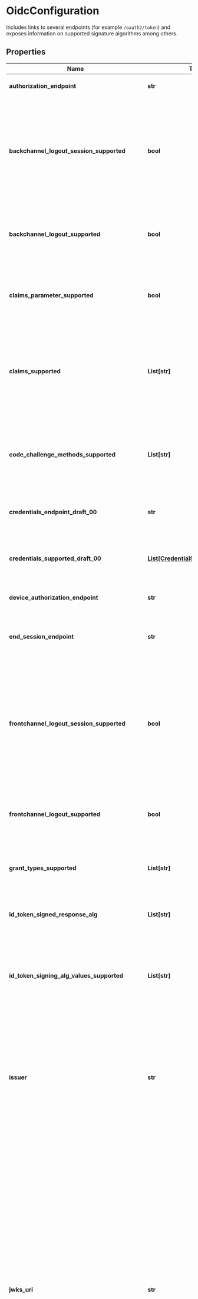 # OidcConfiguration

Includes links to several endpoints (for example `/oauth2/token`) and exposes information on supported signature algorithms among others.

## Properties

Name | Type | Description | Notes
------------ | ------------- | ------------- | -------------
**authorization_endpoint** | **str** | OAuth 2.0 Authorization Endpoint URL | 
**backchannel_logout_session_supported** | **bool** | OpenID Connect Back-Channel Logout Session Required  Boolean value specifying whether the OP can pass a sid (session ID) Claim in the Logout Token to identify the RP session with the OP. If supported, the sid Claim is also included in ID Tokens issued by the OP | [optional] 
**backchannel_logout_supported** | **bool** | OpenID Connect Back-Channel Logout Supported  Boolean value specifying whether the OP supports back-channel logout, with true indicating support. | [optional] 
**claims_parameter_supported** | **bool** | OpenID Connect Claims Parameter Parameter Supported  Boolean value specifying whether the OP supports use of the claims parameter, with true indicating support. | [optional] 
**claims_supported** | **List[str]** | OpenID Connect Supported Claims  JSON array containing a list of the Claim Names of the Claims that the OpenID Provider MAY be able to supply values for. Note that for privacy or other reasons, this might not be an exhaustive list. | [optional] 
**code_challenge_methods_supported** | **List[str]** | OAuth 2.0 PKCE Supported Code Challenge Methods  JSON array containing a list of Proof Key for Code Exchange (PKCE) [RFC7636] code challenge methods supported by this authorization server. | [optional] 
**credentials_endpoint_draft_00** | **str** | OpenID Connect Verifiable Credentials Endpoint  Contains the URL of the Verifiable Credentials Endpoint. | [optional] 
**credentials_supported_draft_00** | [**List[CredentialSupportedDraft00]**](CredentialSupportedDraft00.md) | OpenID Connect Verifiable Credentials Supported  JSON array containing a list of the Verifiable Credentials supported by this authorization server. | [optional] 
**device_authorization_endpoint** | **str** | OAuth 2.0 Device Authorization Endpoint URL | 
**end_session_endpoint** | **str** | OpenID Connect End-Session Endpoint  URL at the OP to which an RP can perform a redirect to request that the End-User be logged out at the OP. | [optional] 
**frontchannel_logout_session_supported** | **bool** | OpenID Connect Front-Channel Logout Session Required  Boolean value specifying whether the OP can pass iss (issuer) and sid (session ID) query parameters to identify the RP session with the OP when the frontchannel_logout_uri is used. If supported, the sid Claim is also included in ID Tokens issued by the OP. | [optional] 
**frontchannel_logout_supported** | **bool** | OpenID Connect Front-Channel Logout Supported  Boolean value specifying whether the OP supports HTTP-based logout, with true indicating support. | [optional] 
**grant_types_supported** | **List[str]** | OAuth 2.0 Supported Grant Types  JSON array containing a list of the OAuth 2.0 Grant Type values that this OP supports. | [optional] 
**id_token_signed_response_alg** | **List[str]** | OpenID Connect Default ID Token Signing Algorithms  Algorithm used to sign OpenID Connect ID Tokens. | 
**id_token_signing_alg_values_supported** | **List[str]** | OpenID Connect Supported ID Token Signing Algorithms  JSON array containing a list of the JWS signing algorithms (alg values) supported by the OP for the ID Token to encode the Claims in a JWT. | 
**issuer** | **str** | OpenID Connect Issuer URL  An URL using the https scheme with no query or fragment component that the OP asserts as its IssuerURL Identifier. If IssuerURL discovery is supported , this value MUST be identical to the issuer value returned by WebFinger. This also MUST be identical to the iss Claim value in ID Tokens issued from this IssuerURL. | 
**jwks_uri** | **str** | OpenID Connect Well-Known JSON Web Keys URL  URL of the OP&#39;s JSON Web Key Set [JWK] document. This contains the signing key(s) the RP uses to validate signatures from the OP. The JWK Set MAY also contain the Server&#39;s encryption key(s), which are used by RPs to encrypt requests to the Server. When both signing and encryption keys are made available, a use (Key Use) parameter value is REQUIRED for all keys in the referenced JWK Set to indicate each key&#39;s intended usage. Although some algorithms allow the same key to be used for both signatures and encryption, doing so is NOT RECOMMENDED, as it is less secure. The JWK x5c parameter MAY be used to provide X.509 representations of keys provided. When used, the bare key values MUST still be present and MUST match those in the certificate. | 
**registration_endpoint** | **str** | OpenID Connect Dynamic Client Registration Endpoint URL | [optional] 
**request_object_signing_alg_values_supported** | **List[str]** | OpenID Connect Supported Request Object Signing Algorithms  JSON array containing a list of the JWS signing algorithms (alg values) supported by the OP for Request Objects, which are described in Section 6.1 of OpenID Connect Core 1.0 [OpenID.Core]. These algorithms are used both when the Request Object is passed by value (using the request parameter) and when it is passed by reference (using the request_uri parameter). | [optional] 
**request_parameter_supported** | **bool** | OpenID Connect Request Parameter Supported  Boolean value specifying whether the OP supports use of the request parameter, with true indicating support. | [optional] 
**request_uri_parameter_supported** | **bool** | OpenID Connect Request URI Parameter Supported  Boolean value specifying whether the OP supports use of the request_uri parameter, with true indicating support. | [optional] 
**require_request_uri_registration** | **bool** | OpenID Connect Requires Request URI Registration  Boolean value specifying whether the OP requires any request_uri values used to be pre-registered using the request_uris registration parameter. | [optional] 
**response_modes_supported** | **List[str]** | OAuth 2.0 Supported Response Modes  JSON array containing a list of the OAuth 2.0 response_mode values that this OP supports. | [optional] 
**response_types_supported** | **List[str]** | OAuth 2.0 Supported Response Types  JSON array containing a list of the OAuth 2.0 response_type values that this OP supports. Dynamic OpenID Providers MUST support the code, id_token, and the token id_token Response Type values. | 
**revocation_endpoint** | **str** | OAuth 2.0 Token Revocation URL  URL of the authorization server&#39;s OAuth 2.0 revocation endpoint. | [optional] 
**scopes_supported** | **List[str]** | OAuth 2.0 Supported Scope Values  JSON array containing a list of the OAuth 2.0 [RFC6749] scope values that this server supports. The server MUST support the openid scope value. Servers MAY choose not to advertise some supported scope values even when this parameter is used | [optional] 
**subject_types_supported** | **List[str]** | OpenID Connect Supported Subject Types  JSON array containing a list of the Subject Identifier types that this OP supports. Valid types include pairwise and public. | 
**token_endpoint** | **str** | OAuth 2.0 Token Endpoint URL | 
**token_endpoint_auth_methods_supported** | **List[str]** | OAuth 2.0 Supported Client Authentication Methods  JSON array containing a list of Client Authentication methods supported by this Token Endpoint. The options are client_secret_post, client_secret_basic, client_secret_jwt, and private_key_jwt, as described in Section 9 of OpenID Connect Core 1.0 | [optional] 
**userinfo_endpoint** | **str** | OpenID Connect Userinfo URL  URL of the OP&#39;s UserInfo Endpoint. | [optional] 
**userinfo_signed_response_alg** | **List[str]** | OpenID Connect User Userinfo Signing Algorithm  Algorithm used to sign OpenID Connect Userinfo Responses. | 
**userinfo_signing_alg_values_supported** | **List[str]** | OpenID Connect Supported Userinfo Signing Algorithm  JSON array containing a list of the JWS [JWS] signing algorithms (alg values) [JWA] supported by the UserInfo Endpoint to encode the Claims in a JWT [JWT]. | [optional] 

## Example

```python
from ory_client.models.oidc_configuration import OidcConfiguration

# TODO update the JSON string below
json = "{}"
# create an instance of OidcConfiguration from a JSON string
oidc_configuration_instance = OidcConfiguration.from_json(json)
# print the JSON string representation of the object
print(OidcConfiguration.to_json())

# convert the object into a dict
oidc_configuration_dict = oidc_configuration_instance.to_dict()
# create an instance of OidcConfiguration from a dict
oidc_configuration_from_dict = OidcConfiguration.from_dict(oidc_configuration_dict)
```
[[Back to Model list]](../README.md#documentation-for-models) [[Back to API list]](../README.md#documentation-for-api-endpoints) [[Back to README]](../README.md)


